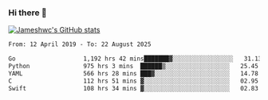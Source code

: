### Hi there 👋

[![Jameshwc's GitHub stats](https://github-readme-stats.vercel.app/api?username=jameshwc)](https://github.com/anuraghazra/github-readme-stats)

<!--START_SECTION:waka-->

```txt
From: 12 April 2019 - To: 22 August 2025

Go                   1,192 hrs 42 mins███████▓░░░░░░░░░░░░░░░░░   31.13 %
Python               975 hrs 3 mins  ██████▒░░░░░░░░░░░░░░░░░░   25.45 %
YAML                 566 hrs 28 mins ███▓░░░░░░░░░░░░░░░░░░░░░   14.78 %
C                    112 hrs 51 mins ▓░░░░░░░░░░░░░░░░░░░░░░░░   02.95 %
Swift                108 hrs 34 mins ▓░░░░░░░░░░░░░░░░░░░░░░░░   02.83 %
```

<!--END_SECTION:waka-->